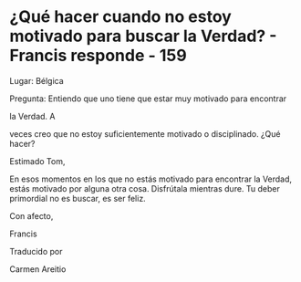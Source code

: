 # ¿Qué hacer cuando no estoy motivado para buscar la Verdad? - Francis responde - 159

Lugar: Bélgica

Pregunta: Entiendo que uno tiene que estar muy motivado para encontrar 

la Verdad. A

veces creo que no estoy suficientemente motivado o disciplinado. ¿Qué hacer?

Estimado Tom,

En esos momentos en los que no estás motivado para encontrar la Verdad, estás motivado por alguna otra cosa. Disfrútala mientras dure. Tu deber primordial no es buscar, es ser feliz.

Con afecto, 

Francis

Traducido por 

Carmen Areitio

